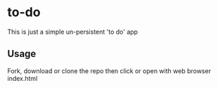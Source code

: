 # to-do
This is just a simple un-persistent 'to do' app

## Usage
Fork, download or clone the repo then click or open with web browser index.html 
